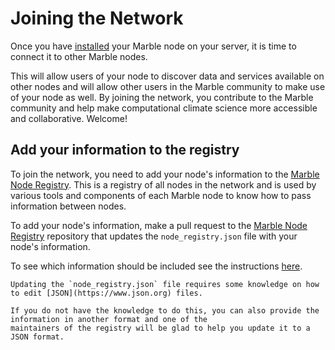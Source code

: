 # Joining the Network

Once you have [installed](installation.md) your Marble node on your server, it is time to connect it to other Marble
nodes. 

This will allow users of your node to discover data and services available on other nodes and will allow other users in
the Marble community to make use of your node as well. By joining the network, you contribute to the Marble community
and help make computational climate science more accessible and collaborative. Welcome!

## Add your information to the registry

To join the network, you need to add your node's information to the 
[Marble Node Registry](https://github.com/DACCS-Climate/Marble-node-registry). This is a registry of all nodes in the
network and is used by various tools and components of each Marble node to know how to pass information between nodes.

To add your node's information, make a pull request to the 
[Marble Node Registry](https://github.com/DACCS-Climate/Marble-node-registry) repository that updates the 
`node_registry.json` file with your node's information.

To see which information should be included see the instructions 
[here](https://github.com/DACCS-Climate/Marble-node-registry/blob/main/README.md#add-or-update-information-about-a-marble-node).

```{note}
Updating the `node_registry.json` file requires some knowledge on how to edit [JSON](https://www.json.org) files. 

If you do not have the knowledge to do this, you can also provide the information in another format and one of the
maintainers of the registry will be glad to help you update it to a JSON format.
```

